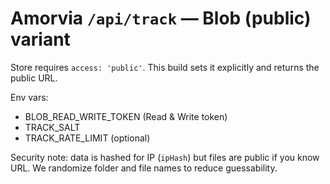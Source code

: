 # Amorvia `/api/track` — Blob (public) variant

Store requires `access: 'public'`. This build sets it explicitly and returns the public URL.

Env vars:
- BLOB_READ_WRITE_TOKEN (Read & Write token)
- TRACK_SALT
- TRACK_RATE_LIMIT (optional)

Security note: data is hashed for IP (`ipHash`) but files are public if you know URL. We randomize folder and file names to reduce guessability.
